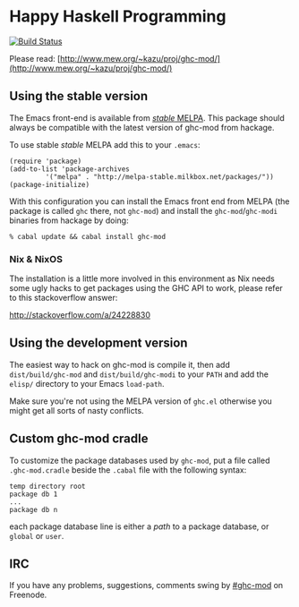 # Happy Haskell Programming
[![Build Status](https://travis-ci.org/kazu-yamamoto/ghc-mod.png)](https://travis-ci.org/kazu-yamamoto/ghc-mod)

Please read: [http://www.mew.org/~kazu/proj/ghc-mod/](http://www.mew.org/~kazu/proj/ghc-mod/)

## Using the stable version

The Emacs front-end is available from
[*stable* MELPA](http://melpa-stable.milkbox.net/). This package should
always be compatible with the latest version of ghc-mod from hackage.

To use stable *stable* MELPA add this to your `.emacs`:

```elisp
(require 'package)
(add-to-list 'package-archives
	     '("melpa" . "http://melpa-stable.milkbox.net/packages/"))
(package-initialize)
```

With this configuration you can install the Emacs front end from MELPA (the
package is called `ghc` there, not `ghc-mod`) and install the
`ghc-mod`/`ghc-modi` binaries from hackage by doing:

```shell
% cabal update && cabal install ghc-mod
```

### Nix & NixOS

The installation is a little more involved in this environment as Nix needs some
ugly hacks to get packages using the GHC API to work, please refer to this
stackoverflow answer:

http://stackoverflow.com/a/24228830

## Using the development version

The easiest way to hack on ghc-mod is compile it, then add `dist/build/ghc-mod`
and `dist/build/ghc-modi` to your `PATH` and add the `elisp/` directory to your
Emacs `load-path`.

Make sure you're not using the MELPA version of `ghc.el` otherwise you might get
all sorts of nasty conflicts.


## Custom ghc-mod cradle

To customize the package databases used by `ghc-mod`, put a file called `.ghc-mod.cradle` beside the `.cabal` file with the following syntax:

```
temp directory root
package db 1
...
package db n
```

each package database line is either a *path* to a package database, or `global` or `user`.

## IRC

If you have any problems, suggestions, comments swing by
[#ghc-mod](irc://chat.freenode.net/ghc-mod) on Freenode.
